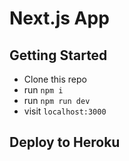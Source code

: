 # Next.js App

## Getting Started
- Clone this repo
- run `npm i`
- run `npm run dev`
- visit `localhost:3000`

## Deploy to Heroku
